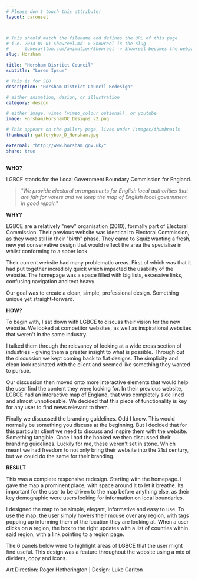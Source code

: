 ```yaml
---
# Please don't touch this attribute!
layout: carousel



# This should match the filename and defines the URL of this page
# i.e. 2014-01-01-Showreel.md -> Showreel is the slug
#      lukecarlton.com/animation/Showreel -> Showreel becomes the webpath
slug: Horsham

title: "Horsham Disrtict Council"
subtitle: "Lorem Ipsum"

# This is for SEO
description: "Horsham District Council Redesign"

# either animation, design, or illustration
category: design

# either image, vimeo (vimeo_colour optional), or youtube
image: Horsham/HorshamDC_Designs_v2.png

# This appears on the gallery page, lives under /images/thumbnails
thumbnail: gallerybox_D_Horsham.jpg

external: "http://www.horsham.gov.uk/"
share: true
---
```


**WHO?**

LGBCE stands for the Local Government Boundary Commission for England.

>*"We provide electoral arrangements for English local authorities that are fair for voters and we keep the map of English local government in good repair."*

**WHY?**

LGBCE are a relatively "new" organisation (2010), formally part of Electoral Commission. Their previous website was identical to Electoral Commission, as they were still in their "birth" phase. They came to Squiz wanting a fresh, new yet conservative design that would reflect the area the specialise in whilst conforming to a sober look.

Their current website had many problematic areas. First of which was that it had put together incredibly quick which impacted the usability of the website. The homepage was a space filled with big lists, excessive links, confusing navigation and text heavy

Our goal was to create a clean, simple, professional design. Something unique yet straight-forward.

**HOW?**

To begin with, I sat down with LGBCE to discuss their vision for the new website. We looked at competitor websites, as well as inspirational websites that weren't in the same industry.

I talked them through the relevancy of looking at a wide cross section of industries - giving them a greater insight to what is possible. Through out the discussion we kept coming back to flat designs. The simplicity and clean look resinated with the client and seemed like something they wanted to pursue.

Our discussion then moved onto more interactive elements that would help the user find the content they were looking for. In their previous website, LGBCE had an interactive map of England, that was completely side lined and almost unnoticeable. We decided that this piece of functionality is key for any user to find news relevant to them.

Finally we discussed the branding guidelines. Odd I know. This would normally be something you discuss at the beginning. But I decided that for this particular client we need to discuss and inspire them with the website. Something tangible. Once I had the hooked we then discussed their branding guidelines. Luckily for me, these weren't set in stone. Which meant we had freedom to not only bring their website into the 21st century, but we could do the same for their branding.

**RESULT**

This was a complete responsive redesign. Starting with the homepage. I gave the map a prominent place, with space around it to let it breathe. Its important for the user to be driven to the map before anything else, as their key demographic were users looking for information on local boundaries.

I designed the map to be simple, elegant, informative and easy to use. To use the map, the user simply hovers their mouse over any region, with tags popping up informing them of the location they are looking at. When a user clicks on a region, the box to the right updates with a list of counties within said region, with a link pointing to a region page.

The 6 panels below were to highlight areas of LGBCE that the user might find useful. This design was a feature throughout the website using a mix of dividers, copy and icons.

Art Direction: Roger Hetherington  |  Design: Luke Carlton